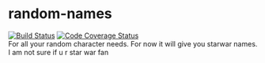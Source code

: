 # random-names
[![Build Status](https://travis-ci.org/suwigyarathore/random-names.svg?branch=master)](https://travis-ci.org/suwigyarathore/random-names)
[![Code Coverage Status](https://codecov.io/gh/suwigyarathore/random-names)](https://img.shields.io/codecov/c/github/suwigyarathore/random-names.svg)  
For all your random character needs.
For now it will give you starwar names. I am not sure if u r star war fan 
